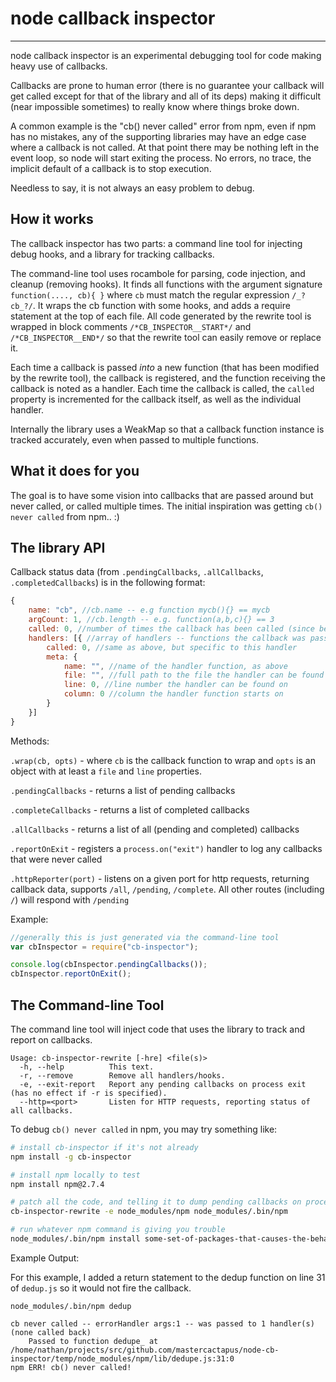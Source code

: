# node callback inspector
--------------
node callback inspector is an experimental debugging tool for code making heavy use of callbacks.

Callbacks are prone to human error (there is no guarantee your callback will get called except for that of the library and all of its deps) making it difficult (near impossible sometimes) to really know where things broke down.

A common example is the "cb() never called" error from npm, even if npm has no mistakes, any of the supporting libraries may have an edge case where a callback is not called. At that point there may be nothing left in the event loop, so node will start exiting the process. No errors, no trace, the implicit default of a callback is to stop execution.

Needless to say, it is not always an easy problem to debug.



## How it works

The callback inspector has two parts: a command line tool for injecting debug hooks, and a library for tracking callbacks.

The command-line tool uses rocambole for parsing, code injection, and cleanup (removing hooks). It finds all functions with the argument signature `function(...., cb){ }` where `cb` must match the regular expression `/_?cb_?/`. It wraps the cb function with some hooks, and adds a require statement at the top of each file. All code generated by the rewrite tool is wrapped in block comments `/*CB_INSPECTOR__START*/` and `/*CB_INSPECTOR__END*/` so that the rewrite tool can easily remove or replace it.

Each time a callback is passed *into* a new function (that has been modified by the rewrite tool), the callback is registered, and the function receiving the callback is noted as a handler. Each time the callback is called, the `called` property is incremented for the callback itself, as well as the individual handler.

Internally the library uses a WeakMap so that a callback function instance is tracked accurately, even when passed to multiple functions.

## What it does for you

The goal is to have some vision into callbacks that are passed around but never called, or called multiple times. The initial inspiration was getting `cb() never called` from npm.. :)

## The library API

Callback status data (from `.pendingCallbacks`, `.allCallbacks`, `.completedCallbacks`) is in the following format:

```javascript
{
	name: "cb", //cb.name -- e.g function mycb(){} == mycb
	argCount: 1, //cb.length -- e.g. function(a,b,c){} == 3
	called: 0, //number of times the callback has been called (since being registered)
	handlers: [{ //array of handlers -- functions the callback was passed as an argument to
		called: 0, //same as above, but specific to this handler
		meta: {
			name: "", //name of the handler function, as above
			file: "", //full path to the file the handler can be found in
			line: 0, //line number the handler can be found on
			column: 0 //column the handler function starts on
		}
	}]
}

```

Methods:

`.wrap(cb, opts)` - where `cb` is the callback function to wrap and `opts` is an object with at least a `file` and `line` properties.

`.pendingCallbacks` - returns a list of pending callbacks

`.completeCallbacks` - returns a list of completed callbacks

`.allCallbacks` - returns a list of all (pending and completed) callbacks

`.reportOnExit` - registers a `process.on("exit")` handler to log any callbacks that were never called

`.httpReporter(port)` - listens on a given port for http requests, returning callback data, supports `/all`, `/pending`, `/complete`. All other routes (including `/`) will respond with `/pending`

Example:
```javascript
//generally this is just generated via the command-line tool
var cbInspector = require("cb-inspector");

console.log(cbInspector.pendingCallbacks());
cbInspector.reportOnExit();
```


## The Command-line Tool

The command line tool will inject code that uses the library to track and report on callbacks.

```
Usage: cb-inspector-rewrite [-hre] <file(s)>
  -h, --help          This text.
  -r, --remove        Remove all handlers/hooks.
  -e, --exit-report   Report any pending callbacks on process exit (has no effect if -r is specified).
  --http=<port>       Listen for HTTP requests, reporting status of all callbacks.
```


To debug `cb() never called` in npm, you may try something like:

```bash
# install cb-inspector if it's not already
npm install -g cb-inspector

# install npm locally to test
npm install npm@2.7.4

# patch all the code, and telling it to dump pending callbacks on process exit
cb-inspector-rewrite -e node_modules/npm node_modules/.bin/npm

# run whatever npm command is giving you trouble
node_modules/.bin/npm install some-set-of-packages-that-causes-the-behavior

```

Example Output:

For this example, I added a return statement to the dedup function on line 31 of `dedup.js` so it would not fire the callback.

```
node_modules/.bin/npm dedup

cb never called -- errorHandler args:1 -- was passed to 1 handler(s) (none called back)
    Passed to function dedupe_ at /home/nathan/projects/src/github.com/mastercactapus/node-cb-inspector/temp/node_modules/npm/lib/dedupe.js:31:0
npm ERR! cb() never called!
```
